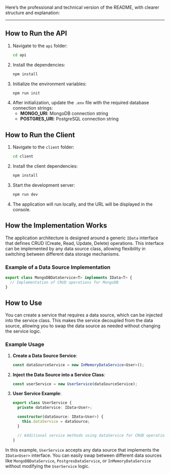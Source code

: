 Here’s the professional and technical version of the README, with clearer structure and explanation:

---

## How to Run the API

1. Navigate to the `api` folder:
   ```bash
   cd api
   ```
2. Install the dependencies:
   ```bash
   npm install
   ```
3. Initialize the environment variables:
   ```bash
   npm run init
   ```
4. After initialization, update the `.env` file with the required database connection strings:
   - **MONGO_URI**: MongoDB connection string
   - **POSTGRES_URI**: PostgreSQL connection string

## How to Run the Client

1. Navigate to the `client` folder:
   ```bash
   cd client
   ```
2. Install the client dependencies:
   ```bash
   npm install
   ```
3. Start the development server:
   ```bash
   npm run dev
   ```
4. The application will run locally, and the URL will be displayed in the console.

## How the Implementation Works

The application architecture is designed around a generic `IData` interface that defines CRUD (Create, Read, Update, Delete) operations. This interface can be implemented by any data source class, allowing flexibility in switching between different data storage mechanisms.

### Example of a Data Source Implementation

```typescript
export class MongoDBDataService<T> implements IData<T> {
  // Implementation of CRUD operations for MongoDB
}
```

## How to Use

You can create a service that requires a data source, which can be injected into the service class. This makes the service decoupled from the data source, allowing you to swap the data source as needed without changing the service logic.

### Example Usage

1. **Create a Data Source Service**:
   ```typescript
   const dataSourceService = new InMemoryDataService<User>();
   ```

2. **Inject the Data Source into a Service Class**:
   ```typescript
   const userService = new UserService(dataSourceService);
   ```

3. **User Service Example**:
   ```typescript
   export class UserService {
     private dataService: IData<User>;

     constructor(dataSource: IData<User>) {
       this.dataService = dataSource;
     }

     // Additional service methods using dataService for CRUD operations
   }
   ```

In this example, `UserService` accepts any data source that implements the `IData<User>` interface. You can easily swap between different data sources like `MongoDBDataService`, `PostgresDataService`, or `InMemoryDataService` without modifying the `UserService` logic.

